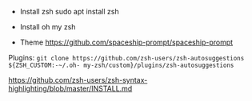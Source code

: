 - Install zsh
sudo apt install zsh

- Install oh my zsh

- Theme
https://github.com/spaceship-prompt/spaceship-prompt

Plugins:
``git clone https://github.com/zsh-users/zsh-autosuggestions ${ZSH_CUSTOM:-~/.oh-
my-zsh/custom}/plugins/zsh-autosuggestions``

https://github.com/zsh-users/zsh-syntax-highlighting/blob/master/INSTALL.md

